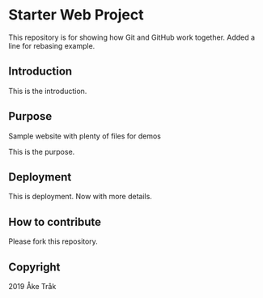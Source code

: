 # Starter Web Project

This repository is for showing how Git and GitHub work together.
Added a line for rebasing example.

## Introduction

This is the introduction.

## Purpose

Sample website with plenty of files for demos

This is the purpose.

## Deployment

This is deployment. Now with more details.

## How to contribute

Please fork this repository.

## Copyright

2019 Åke Tråk